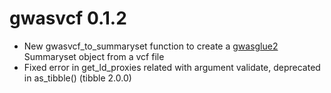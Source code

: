 # gwasvcf 0.1.2

* New gwasvcf_to_summaryset function to create a [gwasglue2](https://mrcieu.github.io/gwasglue2) Summaryset object from a vcf file
* Fixed error in get_ld_proxies related with argument validate, deprecated in as_tibble() (tibble 2.0.0)
  
